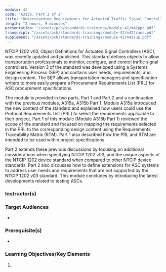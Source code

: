```yaml
---
module: 42
code: "A315b, Part 2 of 2"
title: "Understanding Requirements for Actuated Traffic Signal Controllers (ASC) Based on NTCIP 1202 v03 Standard - Part 2 of 2 (Updated 2021)"
length: "2 hours, 9 minutes"
presentation: "/assets/pcb/standards-trainings/module-42/m42ppt.pdf"
transcript: "/assets/pcb/standards-trainings/module-42/m42trans.pdf"
supplement: "/assets/pcb/standards-trainings/module-42/m42sup.pdf"
---
```

NTCIP 1202 v03, Object Definitions for Actuated Signal Controllers (ASC), was recently updated and published. This standard defines objects to allow transportation professionals to monitor, configure, and control traffic signal controllers. Version 3 of the standard was developed using a Systems Engineering Process (SEP) and contains user needs, requirements, and design content. The SEP allows transportation managers and specification writers to more easily prepare a Procurement Requirements List (PRL) for ASC procurement specifications.

The module is provided in two parts, Part 1 and Part 2 and a continuation with the previous modules, A315a, A315b Part 1. Module A315a introduced the new content of the standard and explained how users could use the Protocol Requirements List (PRL) to select the requirements applicable to their project. Part 1 of this module (Module A315b Part 1) reviewed the scope of the standard and focused on mapping the requirements selected in the PRL to the corresponding design content using the Requirements Traceability Matrix (RTM). Part 1 also described how the PRL and RTM are intended to be used within project specifications.

Part 2 extends these previous discussions by focusing on additional considerations when specifying NTCIP 1202 v03, and the unique aspects of the NTCIP 1202 device standard when compared to other NTCIP device standards. Part 2 also discusses how to define extensions for ASC systems to address user needs and requirements that are not supported by the NTCIP 1202 v03 standard. This module concludes by introducing the latest developments related to testing ASCs.

### Instructor(s)


### Target Audiences
* 

### Prerequisite(s)
* 

### Learning Objectives/Key Elements
1. 